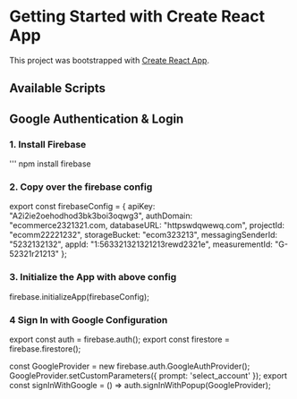 # Getting Started with Create React App

This project was bootstrapped with [Create React App](https://github.com/facebook/create-react-app).

## Available Scripts

## Google Authentication & Login
### 1. Install Firebase
''' npm install firebase

### 2. Copy over the firebase config
export const firebaseConfig = {
    apiKey: "A2i2ie2oehodhod3bk3boi3oqwg3",
    authDomain: "ecommerce2321321.com,
    databaseURL: "httpswdqwewq.com",
    projectId: "ecomm22221232",
    storageBucket: "ecom323213",
    messagingSenderId: "5232132132",
    appId: "1:563321321321213rewd2321e",
    measurementId: "G-52321r21213"
  };

### 3. Initialize the App with above config
firebase.initializeApp(firebaseConfig);

### 4 Sign In with Google Configuration
export const auth = firebase.auth();
export const firestore = firebase.firestore();

const GoogleProvider = new firebase.auth.GoogleAuthProvider();
GoogleProvider.setCustomParameters({ prompt: 'select_account' });
export const signInWithGoogle = () => auth.signInWithPopup(GoogleProvider);

